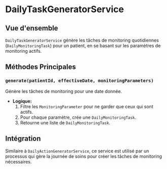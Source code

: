 # DailyTaskGeneratorService

## Vue d'ensemble

`DailyTaskGeneratorService` génère les tâches de monitoring quotidiennes (`DailyMonitoringTask`) pour un patient, en se basant sur les paramètres de monitoring actifs.

## Méthodes Principales

### `generate(patientId, effectiveDate, monitoringParameters)`

Génère les tâches de monitoring pour une date donnée.

- **Logique:**
  1. Filtre les `MonitoringParameter` pour ne garder que ceux qui sont actifs.
  2. Pour chaque paramètre, crée une `DailyMonitoringTask`.
  3. Retourne une liste de `DailyMonitoringTask`.

## Intégration

Similaire à `DailyActionGeneratorService`, ce service est utilisé par un processus qui gère la journée de soins pour créer les tâches de monitoring nécessaires.
